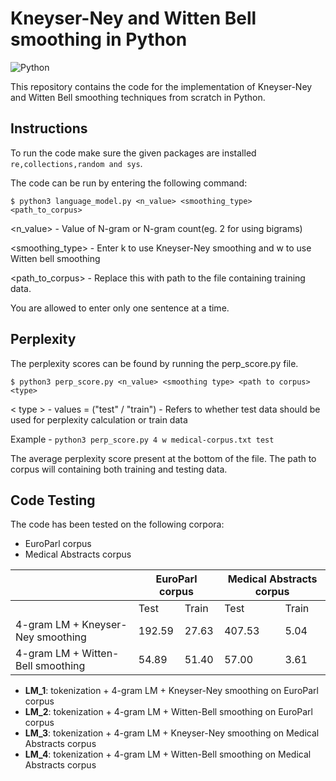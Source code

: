 # Kneyser-Ney and Witten Bell smoothing in Python 

![Python](https://img.shields.io/badge/python-3670A0?style=for-the-badge&logo=python&logoColor=ffdd54)


This repository contains the code for the implementation of Kneyser-Ney and Witten Bell smoothing techniques from scratch in Python.

## Instructions

To run the code make sure the given packages are installed  `re,collections,random and sys`.

The code can be run by entering the following command:

`$ python3 language_model.py <n_value> <smoothing_type> <path_to_corpus> `

<n_value> - Value of N-gram or N-gram count(eg. 2 for using bigrams)

<smoothing_type> - Enter k to use Kneyser-Ney smoothing and w to use Witten bell smoothing

<path_to_corpus> - Replace this with path to the file containing training data.

You are allowed to enter only one sentence at a time.

## Perplexity 

The perplexity scores can be found by running the perp_score.py file.

`$ python3 perp_score.py <n_value> <smoothing type> <path to corpus>  <type>`

< type > - values = ("test" / "train") - Refers to whether test data should be used for perplexity calculation or train data

Example - `python3 perp_score.py 4 w medical-corpus.txt test` 

The average perplexity score present at the bottom of the file. The path to corpus will containing both training and testing data.

## Code Testing

The code has been tested on the following corpora:
- EuroParl corpus
- Medical Abstracts corpus

<table>
    <thead>
        <tr>
            <th> </th>
            <th colspan=2>EuroParl corpus</th>
            <th colspan=2>Medical Abstracts corpus</th>
        </tr>
    </thead>
    <tbody>
        <tr>
            <td> </td>
            <td>Test</td>
            <td>Train</td>
            <td>Test</td>
            <td>Train</td>
        </tr>
        <tr>
            <td>4-gram LM + Kneyser-Ney smoothing</td>
            <td>192.59</td>
            <td>27.63</td>
            <td>407.53</td>
            <td>5.04</td>
        </tr>
        <tr>
            <td>4-gram LM + Witten-Bell smoothing</td>
            <td>54.89</td>
            <td>51.40</td>
            <td>57.00</td>
            <td>3.61</td>
        </tr>
    </tbody>
</table>

- **LM_1**: tokenization + 4-gram LM + Kneyser-Ney smoothing on EuroParl corpus
- **LM_2**: tokenization + 4-gram LM + Witten-Bell smoothing on EuroParl corpus
- **LM_3**: tokenization + 4-gram LM + Kneyser-Ney smoothing on Medical Abstracts corpus
- **LM_4**: tokenization + 4-gram LM + Witten-Bell smoothing on Medical Abstracts corpus


